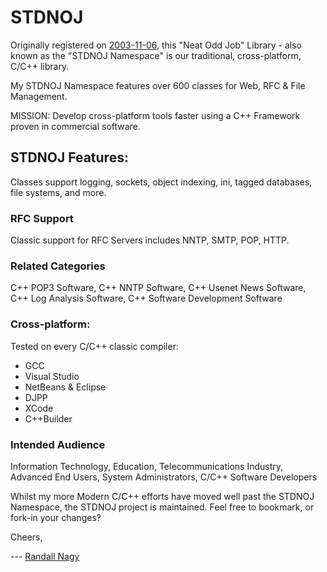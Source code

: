 # STDNOJ
Originally registered on [2003-11-06](https://sourceforge.net/projects/stdnoj/), this "Neat Odd Job" Library - also known as the "STDNOJ Namespace" is our traditional, cross-platform, C/C++ library.

My STDNOJ Namespace features over 600 classes for Web, RFC & File Management.

MISSION: Develop cross-platform tools faster using a C++ Framework proven in commercial software. 

## STDNOJ Features:
Classes support logging, sockets, object indexing, ini, tagged databases, file systems, and more.

### RFC Support
Classic support for RFC Servers includes NNTP, SMTP, POP, HTTP.

### Related Categories
C++ POP3 Software, C++ NNTP Software, C++ Usenet News Software, C++ Log Analysis Software, C++ Software Development Software

### Cross-platform:
Tested on every C/C++ classic compiler:
* GCC
* Visual Studio
* NetBeans & Eclipse
* DJPP
* XCode
* C++Builder

### Intended Audience
Information Technology, Education, Telecommunications Industry, Advanced End Users, System Administrators, C/C++ Software Developers

Whilst my more Modern C/C++ efforts have moved well past the STDNOJ Namespace, the STDNOJ project is maintained. Feel free to bookmark, or fork-in your changes?

Cheers,

--- [Randall Nagy](https://soft9000.com)




